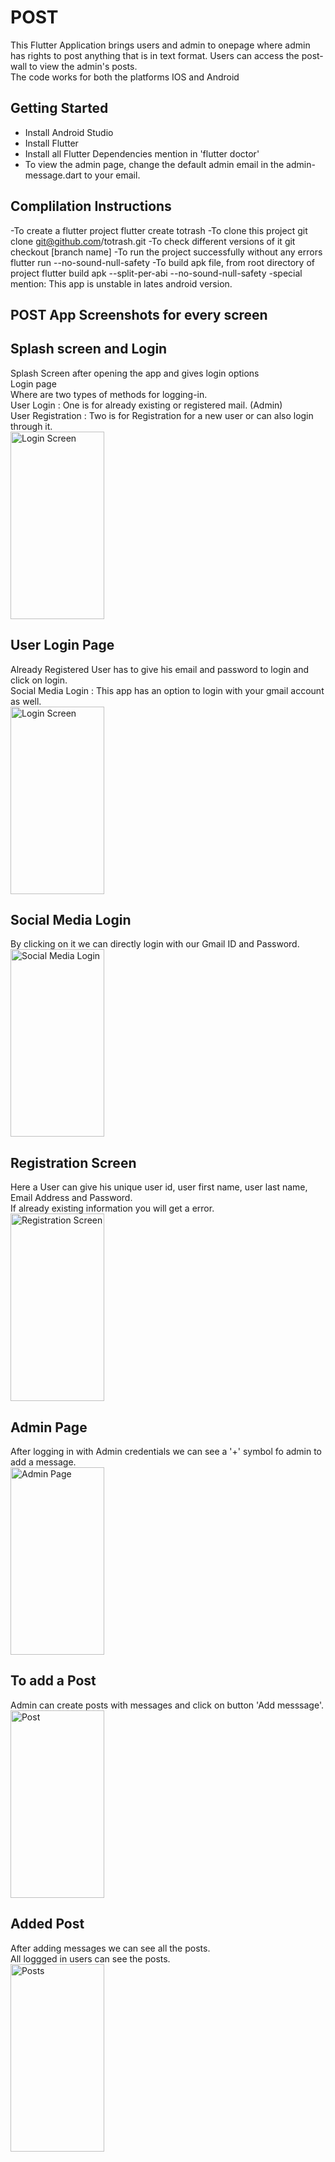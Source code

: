 # POST

This Flutter Application brings users and admin to onepage where admin has rights to post anything that is in text format. Users can access the post-wall to view the admin's posts. <br>
The code works for both the platforms IOS and Android

## Getting Started

- Install Android Studio
- Install Flutter
- Install all Flutter Dependencies mention in 'flutter doctor'
- To view the admin page, change the default admin email in the admin-message.dart to your email. 

## Complilation Instructions

-To create a flutter project flutter create totrash
-To clone this project git clone git@github.com/totrash.git
-To check different versions of it git checkout [branch name]
-To run the project successfully without any errors flutter run --no-sound-null-safety
-To build apk file, from root directory of project flutter build apk --split-per-abi --no-sound-null-safety
-special mention: This app is unstable in lates android version.

## POST App Screenshots for every screen
## Splash screen and Login
Splash Screen after opening the app and gives login options <br>
Login page <br>
Where are two types of methods for logging-in. <br>
User Login        : One is for already existing or registered mail. (Admin)<br>
User Registration : Two is for Registration for a new user or can also login through it. <br>
<img src="https://user-images.githubusercontent.com/82296447/135510364-0110e32c-e2da-4429-a439-ddb7cf817628.jpg" alt="Login Screen" width="150" height="300">

## User Login Page
Already Registered User has to give his email and password to login and click on login. <br>
Social Media Login : This app has an option to login with your gmail account as well. <br>
<img src="https://user-images.githubusercontent.com/82296447/135515057-11785e15-4b33-4915-baf7-e5656ff97bf7.jpg" alt="Login Screen" width="150" height="300">

## Social Media Login 
By clicking on it we can directly login with our Gmail ID and Password.<br>
<img src="https://user-images.githubusercontent.com/82296447/135515671-ec63568d-141c-465e-b1ba-48737825f426.jpg" alt="Social Media Login" width="150" height="300">

## Registration Screen
Here a User can give his unique user id, user first name, user last name, Email Address and Password.<br>
If already existing information you will get a error. <br>
<img src="https://user-images.githubusercontent.com/82296447/135516514-faafb789-c0e9-4874-95e5-7f9cb9345709.jpg" alt="Registration Screen" width="150" height="300">

## Admin Page
After logging in with Admin credentials we can see a '+' symbol fo admin to add a message.<br>
<img src="https://user-images.githubusercontent.com/82296447/135517019-d0441757-5fe8-4e50-abeb-e650f1bbbd5c.jpg" alt="Admin Page" width="150" height="300">

## To add a Post 
Admin can create posts with messages and click on button 'Add messsage'.<br>
<img src="https://user-images.githubusercontent.com/82296447/135517273-57a80d26-c385-41ef-8a5e-1e21b575467f.jpg" alt="Post" width="150" height="300">

## Added Post
After adding messages we can see all the posts.<br>
All loggged in users can see the posts.<br>
<img src="https://user-images.githubusercontent.com/82296447/135518391-1488c401-4afa-4532-9704-040a1e44e705.JPG" alt="Posts" width="150" height="300">


